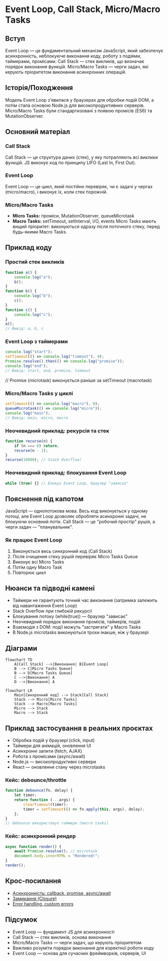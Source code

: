 # Event Loop, Call Stack, Micro/Macro Tasks

## Вступ

Event Loop — це фундаментальний механізм JavaScript, який забезпечує асинхронність, неблокуюче виконання коду, роботу з подіями, таймерами, промісами. Call Stack — стек викликів, що визначає порядок виконання функцій. Micro/Macro Tasks — черги задач, які керують пріоритетом виконання асинхронних операцій.

## Історія/Походження

Модель Event Loop з'явилася у браузерах для обробки подій DOM, а потім стала основою Node.js для високопродуктивних серверів. Micro/Macro Tasks були стандартизовані з появою промісів (ES6) та MutationObserver.

## Основний матеріал

### Call Stack

Call Stack — це структура даних (стек), у яку потрапляють всі виклики функцій. JS виконує код по принципу LIFO (Last In, First Out).

### Event Loop

Event Loop — це цикл, який постійно перевіряє, чи є задачі у чергах (micro/macro), і виконує їх, коли стек порожній.

### Micro/Macro Tasks

-   **Micro Tasks:** проміси, MutationObserver, queueMicrotask
-   **Macro Tasks:** setTimeout, setInterval, I/O, events
    Micro Tasks мають вищий пріоритет: виконуються одразу після поточного стеку, перед будь-якими Macro Tasks.

## Приклад коду

### Простий стек викликів

```js
function a() {
    console.log("a");
    b();
}
function b() {
    console.log("b");
    c();
}
function c() {
    console.log("c");
}
a();
// Вивід: a, b, c
```

### Event Loop з таймерами

```js
console.log("start");
setTimeout(() => console.log("timeout"), 0);
Promise.resolve().then(() => console.log("promise"));
console.log("end");
// Вивід: start, end, promise, timeout
```

// Promise (microtask) виконується раніше за setTimeout (macrotask)

### Micro/Macro Tasks у циклі

```js
setTimeout(() => console.log("macro"), 0);
queueMicrotask(() => console.log("micro"));
console.log("main");
// Вивід: main, micro, macro
```

### Неочевидний приклад: рекурсія та стек

```js
function recurse(n) {
    if (n === 0) return;
    recurse(n - 1);
}
recurse(10000); // Stack Overflow!
```

### Неочевидний приклад: блокування Event Loop

```js
while (true) {} // Блокує Event Loop, браузер "зависає"
```

## Пояснення під капотом

JavaScript — однопотокова мова. Весь код виконується у одному потоці, але Event Loop дозволяє обробляти асинхронні задачі, не блокуючи основний потік. Call Stack — це "робочий простір" рушія, а черги задач — "планувальник".

### Як працює Event Loop

1. Виконується весь синхронний код (Call Stack)
2. Після очищення стеку рушій перевіряє Micro Tasks Queue
3. Виконує всі Micro Tasks
4. Потім одну Macro Task
5. Повторює цикл

## Нюанси та підводні камені

-   Таймери не гарантують точний час виконання (затримка залежить від навантаження Event Loop)
-   Stack Overflow при глибокій рекурсії
-   Блокування потоку (while(true)) — браузер "зависає"
-   Неочевидний порядок виконання промісів, таймерів, подій
-   Взаємодія з DOM: події можуть "застрягати" у Macro Tasks
-   В Node.js microtasks виконуються трохи інакше, ніж у браузері

## Діаграми

```mermaid
flowchart TD
    A[Call Stack] -->|Виконання| B[Event Loop]
    B --> C[Micro Tasks Queue]
    B --> D[Macro Tasks Queue]
    C -->|Виконання| A
    D -->|Виконання| A
```

```mermaid
flowchart LR
    Main[Синхронний код] --> Stack[Call Stack]
    Stack --> Micro[Micro Tasks]
    Stack --> Macro[Macro Tasks]
    Micro --> Stack
    Macro --> Stack
```

## Приклад застосування в реальних проєктах

-   Обробка подій у браузері (click, input)
-   Таймери для анімацій, оновлення UI
-   Асинхронні запити (fetch, AJAX)
-   Робота з промісами (async/await)
-   Node.js — високопродуктивні сервери
-   React — оновлення стану через microtasks

### Кейс: debounce/throttle

```js
function debounce(fn, delay) {
    let timer;
    return function (...args) {
        clearTimeout(timer);
        timer = setTimeout(() => fn.apply(this, args), delay);
    };
}
// debounce використовує таймери (macro tasks)
```

### Кейс: асинхронний рендер

```js
async function render() {
    await Promise.resolve(); // microtask
    document.body.innerHTML = "Rendered!";
}
render();
```

## Крос-посилання

-   [Асинхронність: callback, promise, async/await](./10-async.md)
-   [Замикання (Closure)](./06-closure.md)
-   [Error handling, custom errors](./11-error-handling.md)

## Підсумок

-   Event Loop — фундамент JS для асинхронності
-   Call Stack — стек викликів, основа виконання
-   Micro/Macro Tasks — черги задач, що керують пріоритетом
-   Важливо розуміти порядок виконання для коректної роботи коду
-   Event Loop — основа для сучасних фреймворків, серверів, UI
